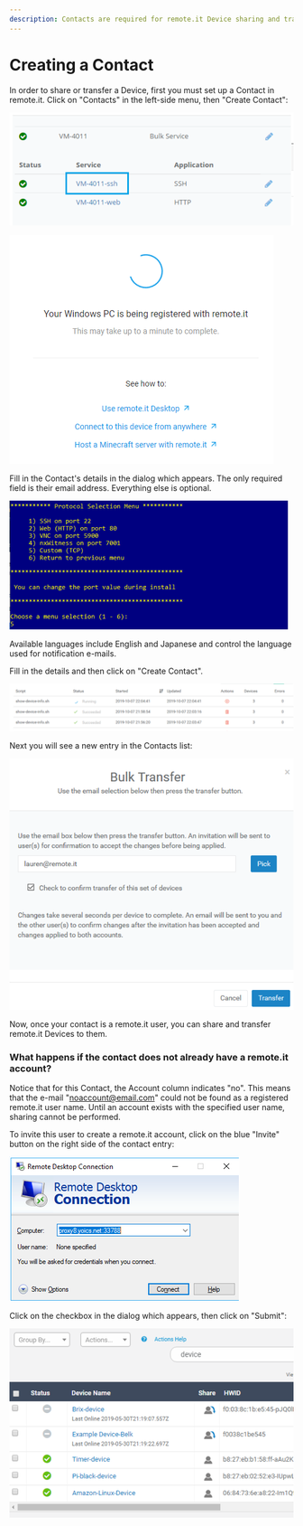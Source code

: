 ```yaml
---
description: Contacts are required for remote.it Device sharing and transfer.
---
```


# Creating a Contact

In order to share or transfer a Device, first you must set up a Contact in remote.it. Click on "Contacts" in the left-side menu, then "Create Contact":

![](../../.gitbook/assets/image%20%28413%29.png)

![](../../.gitbook/assets/image%20%28482%29.png)

Fill in the Contact's details in the dialog which appears.  The only required field is their email address. Everything else is optional.

![](../../.gitbook/assets/image%20%28135%29.png)

Available languages include English and Japanese and control the language used for notification e-mails.

Fill in the details and then click on "Create Contact".  

![](../../.gitbook/assets/image%20%28261%29.png)

Next you will see a new entry in the Contacts list:

![](../../.gitbook/assets/image%20%28118%29.png)

Now, once your contact is a remote.it user, you can share and transfer remote.it Devices to them.

### What happens if the contact does not already have a remote.it account?

Notice that for this Contact, the Account column indicates "no".  This means that the e-mail "noaccount@email.com" could not be found as a registered remote.it user name.  Until an account exists with the specified user name, sharing cannot be performed.

To invite this user to create a remote.it account, click on the blue "Invite" button on the right side of the contact entry:

![](../../.gitbook/assets/image%20%2899%29.png)

Click on the checkbox in the dialog which appears, then click on "Submit":

![](../../.gitbook/assets/image%20%2825%29.png)

